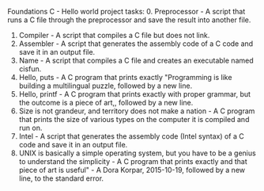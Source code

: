 Foundations C - Hello world project tasks:
0. Preprocessor - A script that runs a C file through the preprocessor and save the result into another file.
1. Compiler - A script that compiles a C file but does not link.
2. Assembler - A script that generates the assembly code of a C code and save it in an output file.
3. Name - A script that compiles a C file and creates an executable named cisfun.
4. Hello, puts - A C program that prints exactly "Programming is like building a multilingual puzzle, followed by a new line.
5. Hello, printf - A C program that prints exactly with proper grammar, but the outcome is a piece of art,, followed by a new line.
6. Size is not grandeur, and territory does not make a nation - A C program that prints the size of various types on the computer it is compiled and run on.
7. Intel - A script that generates the assembly code (Intel syntax) of a C code and save it in an output file.
8. UNIX is basically a simple operating system, but you have to be a genius to understand the simplicity - A C program that prints exactly and that piece of art is useful" - A Dora Korpar, 2015-10-19, followed by a new line, to the standard error.
